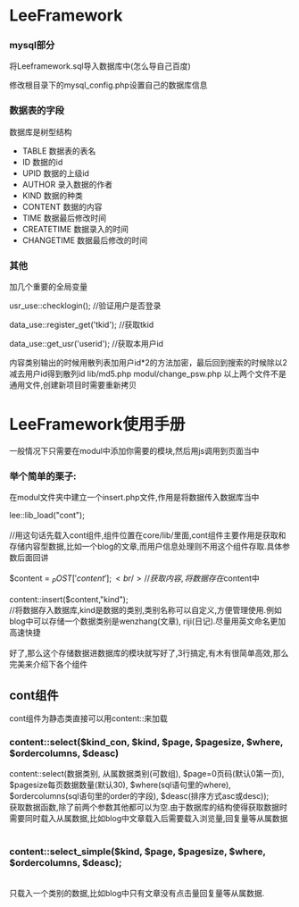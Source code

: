 # LeeFramework

### mysql部分
<p>将Leeframework.sql导入数据库中(怎么导自己百度)</p>
<p>修改根目录下的mysql_config.php设置自己的数据库信息</p>

### 数据表的字段
<p>数据库是树型结构</p>
<ul>
<li>TABLE                   数据表的表名</li>
<li>ID                      数据的id</li>
<li>UPID                    数据的上级id</li>
<li>AUTHOR                  录入数据的作者</li>
<li>KIND                    数据的种类</li>
<li>CONTENT                 数据的内容</li>
<li>TIME                    数据最后修改时间</li>
<li>CREATETIME              数据录入的时间</li>
<li>CHANGETIME              数据最后修改的时间</li>
</ul>

### 其他

加几个重要的全局变量
<p>usr_use::checklogin();                                  //验证用户是否登录</p>
<p>data_use::register_get('tkid');                         //获取tkid</p>
<p>data_use::get_usr('userid');                            //获取本用户id</p>


内容类别输出的时候用散列表加用户id*2的方法加密，最后回到搜索的时候除以2减去用户id得到散列id
lib/md5.php
modul/change_psw.php
以上两个文件不是通用文件,创建新项目时需要重新拷贝
# 
# LeeFramework使用手册
一般情况下只需要在modul中添加你需要的模块,然后用js调用到页面当中
### 举个简单的栗子:
在modul文件夹中建立一个insert.php文件,作用是将数据传入数据库当中
<br />

lee::lib_load("cont");  
<br />
//用这句话先载入cont组件,组件位置在core/lib/里面,cont组件主要作用是获取和存储内容型数据,比如一个blog的文章,而用户信息处理则不用这个组件存取.具体参数后面回讲
<br />
<br />
$content    = $_POST['content'];     <br />//获取内容,将数据存在$content中<br /><br />
content::insert($content,"kind");  <br />//将数据存入数据库,kind是数据的类别,类别名称可以自定义,方便管理使用.例如blog中可以存储一个数据类别是wenzhang(文章),
riji(日记).尽量用英文命名更加高速快捷
<br /><br />
好了,那么这个存储数据进数据库的模块就写好了,3行搞定,有木有很简单高效,那么完美来介绍下各个组件


## cont组件
cont组件为静态类直接可以用content::来加载
<br />
### content::select($kind_con, $kind, $page, $pagesize, $where, $ordercolumns, $deasc)
content::select(数据类别, 从属数据类别(可数组), $page=0页码(默认0第一页), $pagesize每页数据数量(默认30), $where(sql语句里的where), $ordercolumns(sql语句里的order的字段), $deasc(排序方式asc或desc));
<br />获取数据函数,除了前两个参数其他都可以为空.由于数据库的结构使得获取数据时需要同时载入从属数据,比如blog中文章载入后需要载入浏览量,回复量等从属数据
<br />
<br />
### content::select_simple($kind, $page, $pagesize, $where, $ordercolumns, $deasc);
<br />只载入一个类别的数据,比如blog中只有文章没有点击量回复量等从属数据.






